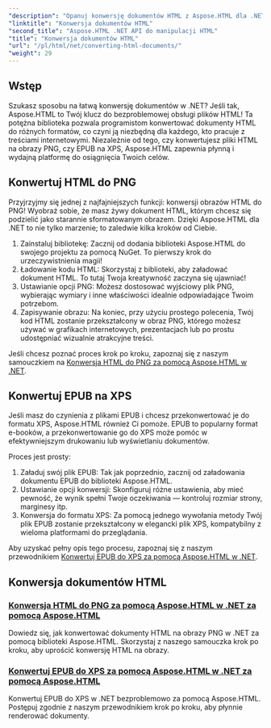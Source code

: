 ```yaml
---
"description": "Opanuj konwersję dokumentów HTML z Aspose.HTML dla .NET! Naucz się bezproblemowo konwertować HTML do PNG i EPUB do XPS dzięki naszym prostym przewodnikom."
"linktitle": "Konwersja dokumentów HTML"
"second_title": "Aspose.HTML .NET API do manipulacji HTML"
"title": "Konwersja dokumentów HTML"
"url": "/pl/html/net/converting-html-documents/"
"weight": 29
---
```


## Wstęp
Szukasz sposobu na łatwą konwersję dokumentów w .NET? Jeśli tak, Aspose.HTML to Twój klucz do bezproblemowej obsługi plików HTML! Ta potężna biblioteka pozwala programistom konwertować dokumenty HTML do różnych formatów, co czyni ją niezbędną dla każdego, kto pracuje z treściami internetowymi. Niezależnie od tego, czy konwertujesz pliki HTML na obrazy PNG, czy EPUB na XPS, Aspose.HTML zapewnia płynną i wydajną platformę do osiągnięcia Twoich celów.

## Konwertuj HTML do PNG
Przyjrzyjmy się jednej z najfajniejszych funkcji: konwersji obrazów HTML do PNG! Wyobraź sobie, że masz żywy dokument HTML, którym chcesz się podzielić jako starannie sformatowanym obrazem. Dzięki Aspose.HTML dla .NET to nie tylko marzenie; to zaledwie kilka kroków od Ciebie. 

1. Zainstaluj bibliotekę: Zacznij od dodania biblioteki Aspose.HTML do swojego projektu za pomocą NuGet. To pierwszy krok do urzeczywistnienia magii!
2. Ładowanie kodu HTML: Skorzystaj z biblioteki, aby załadować dokument HTML. To tutaj Twoja kreatywność zaczyna się ujawniać!
3. Ustawianie opcji PNG: Możesz dostosować wyjściowy plik PNG, wybierając wymiary i inne właściwości idealnie odpowiadające Twoim potrzebom.
4. Zapisywanie obrazu: Na koniec, przy użyciu prostego polecenia, Twój kod HTML zostanie przekształcony w obraz PNG, którego możesz używać w grafikach internetowych, prezentacjach lub po prostu udostępniać wizualnie atrakcyjne treści.

Jeśli chcesz poznać proces krok po kroku, zapoznaj się z naszym samouczkiem na [Konwersja HTML do PNG za pomocą Aspose.HTML w .NET](./convert-html-as-png/). 

## Konwertuj EPUB na XPS
Jeśli masz do czynienia z plikami EPUB i chcesz przekonwertować je do formatu XPS, Aspose.HTML również Ci pomoże. EPUB to popularny format e-booków, a przekonwertowanie go do XPS może pomóc w efektywniejszym drukowaniu lub wyświetlaniu dokumentów.

Proces jest prosty:

1. Załaduj swój plik EPUB: Tak jak poprzednio, zacznij od załadowania dokumentu EPUB do biblioteki Aspose.HTML.
2. Ustawianie opcji konwersji: Skonfiguruj różne ustawienia, aby mieć pewność, że wynik spełni Twoje oczekiwania — kontroluj rozmiar strony, marginesy itp.
3. Konwersja do formatu XPS: Za pomocą jednego wywołania metody Twój plik EPUB zostanie przekształcony w elegancki plik XPS, kompatybilny z wieloma platformami do przeglądania.

Aby uzyskać pełny opis tego procesu, zapoznaj się z naszym przewodnikiem [Konwertuj EPUB do XPS za pomocą Aspose.HTML w .NET](./convert-epub-as-xps/). 

## Konwersja dokumentów HTML
### [Konwersja HTML do PNG za pomocą Aspose.HTML w .NET za pomocą Aspose.HTML](./convert-html-as-png/)
Dowiedz się, jak konwertować dokumenty HTML na obrazy PNG w .NET za pomocą biblioteki Aspose.HTML. Skorzystaj z naszego samouczka krok po kroku, aby uprościć konwersję HTML na obrazy.
### [Konwertuj EPUB do XPS za pomocą Aspose.HTML w .NET za pomocą Aspose.HTML](./convert-epub-as-xps/)
Konwertuj EPUB do XPS w .NET bezproblemowo za pomocą Aspose.HTML. Postępuj zgodnie z naszym przewodnikiem krok po kroku, aby płynnie renderować dokumenty.